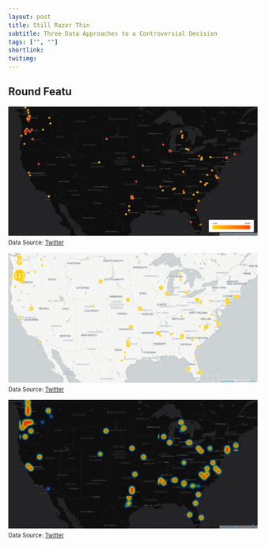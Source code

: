 ```yaml
---
layout: post
title: Still Razor Thin
subtitle: Three Data Approaches to a Controversial Decision
tags: ["", ""]
shortlink: 
twitimg: 
---
```


## Round Featu


<img src="/gallery/2017/digitalpour-nye/intensity.png" alt="intensity" align="middle" width="800" /><br>
<sub>Data Source: <a href="" target="_blank">Twitter</a></sub>

<img src="/gallery/2017/digitalpour-nye/cluster_chart2.png" alt="cluster_chart" align="middle" width=800 /><br>
<sub>Data Source: <a href="" target="_blank">Twitter</a></sub>

<img src="/gallery/2017/digitalpour-nye/heatmap.png" alt="heatmap" align="middle" width=800 /><br>
<sub>Data Source: <a href="" target="_blank">Twitter</a></sub>
